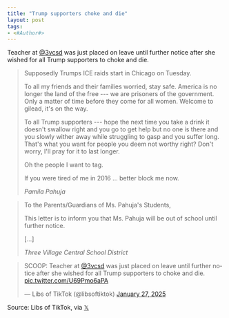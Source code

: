 ```yaml
---
title: "Trump supporters choke and die"
layout: post
tags:
- <#Author#>
---
```


Teacher at <a href="https://twitter.com/3vcsd?ref_src=twsrc%5Etfw">@3vcsd</a> was just placed on leave until further notice after she wished for all Trump supporters to choke and die.

> Supposedly Trumps ICE raids start in Chicago on Tuesday.
>
> To all my friends and their families worried, stay safe. America is no longer the land of the free --- we are prisoners of the government. Only a matter of time before they come for all women. Welcome to gilead, it's on the way. 
>
> To all Trump supporters --- hope the next time you take a drink it doesn't swallow right and you go to get help but no one is there and you slowly wither away while struggling to gasp and you suffer long. That's what you want for people you deem not worthy right? Don't worry, I'll pray for it to last longer.
>
> Oh the people I want to tag.
>
> If you were tired of me in 2016 ... better block me now.
>
> <cite>Pamila Pahuja</cite>

> To the Parents/Guardians of Ms. Pahuja's Students,
> 
> This letter is to inform you that Ms. Pahuja will be out of school until further notice.
> 
> [...]
> 
> <cite>Three Village Central School District</cite>

<blockquote class="twitter-tweet"><p lang="en" dir="ltr">SCOOP: Teacher at <a href="https://twitter.com/3vcsd?ref_src=twsrc%5Etfw">@3vcsd</a> was just placed on leave until further notice after she wished for all Trump supporters to choke and die. <a href="https://t.co/U69Pmo6aPA">pic.twitter.com/U69Pmo6aPA</a></p>&mdash; Libs of TikTok (@libsoftiktok) <a href="https://twitter.com/libsoftiktok/status/1883733683775156340?ref_src=twsrc%5Etfw">January 27, 2025</a></blockquote> <script async src="https://platform.twitter.com/widgets.js" charset="utf-8"></script>

Source: Libs of TikTok, via [𝕏](https://x.com)

